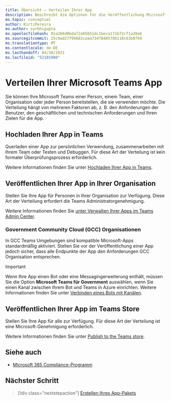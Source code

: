 ```yaml
---
title: Übersicht – Verteilen Ihrer App
description: Beschreibt die Optionen für die Veröffentlichung Microsoft Teams App.
ms.topic: conceptual
author: KirtiPereira
ms.author: surbhigupta
ms.openlocfilehash: 81a266d0bdaf2a65651dc1beca171b72cf1a20a6
ms.sourcegitcommit: 25c9ad27f99682caaa7347840578b118c63b8f69
ms.translationtype: MT
ms.contentlocale: de-DE
ms.lasthandoff: 04/30/2021
ms.locfileid: "52101900"
---
```

# <a name="distribute-your-microsoft-teams-app"></a>Verteilen Ihrer Microsoft Teams App

Sie können Ihre Microsoft Teams einer Person, einem Team, einer Organisation oder jeder Person bereitstellen, die sie verwenden möchte. Die Verteilung hängt von mehreren Faktoren ab, z. B. den Anforderungen der Benutzer, den geschäftlichen und technischen Anforderungen und Ihren Zielen für die App.

## <a name="upload-your-app-in-teams"></a>Hochladen Ihrer App in Teams

Querladen einer App zur persönlichen Verwendung, zusammenarbeiten mit Ihrem Team oder Testen und Debuggen. Für diese Art der Verteilung ist kein formaler Überprüfungsprozess erforderlich.

Weitere Informationen finden Sie unter [Hochladen Ihrer App in Teams](apps-upload.md).

## <a name="publish-your-app-to-your-org"></a>Veröffentlichen Ihrer App in Ihrer Organisation

Stellen Sie Ihre App für Personen in Ihrer Organisation zur Verfügung. Diese Art der Verteilung erfordert die Teams Administratorgenehmigung.

Weitere Informationen finden Sie [unter Verwalten Ihrer Apps im Teams Admin Center](https://docs.microsoft.com/MicrosoftTeams/manage-apps?toc=%2Fmicrosoftteams%2Fplatform%2Ftoc.json&bc=%2FMicrosoftTeams%2Fbreadcrumb%2Ftoc.json).

### <a name="government-community-cloud-gcc-organizations"></a>Government Community Cloud (GCC) Organisationen

In GCC Teams Umgebungen sind kompatible Microsoft-Apps standardmäßig aktiviert. Stellen Sie vor der Veröffentlichung einer App jedoch sicher, dass alle Endpunkte der App den Anforderungen GCC Organisation entsprechen.

> [!IMPORTANT]
>Wenn Ihre App einen Bot oder eine Messagingerweiterung enthält, müssen Sie die Option **Microsoft Teams für Government** auswählen, wenn Sie einen Kanal zwischen Ihrem Bot und Teams in Azure einrichten. Weitere Informationen finden Sie unter [Verbinden eines Bots mit Kanälen](/azure/bot-service/bot-service-manage-channels?view=azure-bot-service-4.0&preserve-view=true).

## <a name="publish-your-app-to-the-teams-store"></a>Veröffentlichen Ihrer App im Teams Store

Stellen Sie Ihre App für alle zur Verfügung. Für diese Art der Verteilung ist eine Microsoft-Genehmigung erforderlich.

Weitere Informationen finden Sie unter [Publish to the Teams store](~/concepts/deploy-and-publish/appsource/publish.md).

## <a name="see-also"></a>Siehe auch

* [Microsoft 365 Compliance-Programm](/microsoft-365-app-certification/overview)

## <a name="next-step"></a>Nächster Schritt

> [!div class="nextstepaction"]
> [Erstellen Ihres App-Pakets](~/concepts/build-and-test/apps-package.md)
